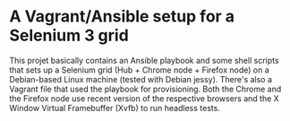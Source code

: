 # A Vagrant/Ansible setup for a Selenium 3 grid

This projet basically contains an Ansible playbook and some shell scripts that sets up a Selenium grid (Hub + Chrome node + Firefox node) on a Debian-based Linux machine (tested with Debian jessy). There's also a Vagrant file that used the playbook for provisioning. Both the Chrome and the Firefox node use recent version of the respective browsers and the X Window Virtual Framebuffer (Xvfb) to run headless tests.

